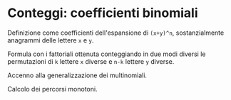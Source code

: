 # Conteggi: coefficienti binomiali

Definizione come coefficienti dell'espansione di `(x+y)^n`, sostanzialmente anagrammi delle lettere `x` e `y`.

Formula con i fattoriali ottenuta conteggiando in due modi diversi le permutazioni di `k` lettere `x` diverse e `n-k` lettere `y` diverse.

Accenno alla generalizzazione dei multinomiali.

Calcolo dei percorsi monotoni.

